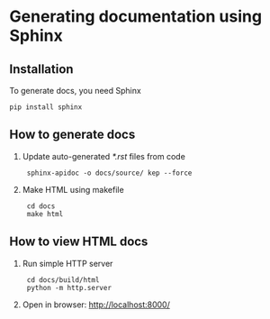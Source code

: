 Generating documentation using Sphinx
=====================================

Installation
------------

To generate docs, you need Sphinx

    pip install sphinx


How to generate docs
--------------------

1. Update auto-generated *\*.rst* files from code

        sphinx-apidoc -o docs/source/ kep --force

2. Make HTML using makefile

        cd docs
        make html

How to view HTML docs
---------------------

1. Run simple HTTP server

        cd docs/build/html
        python -m http.server

2. Open in browser: <http://localhost:8000/>
